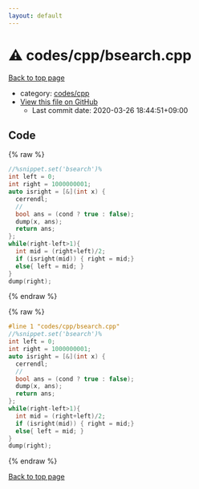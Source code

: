 ```yaml
---
layout: default
---
```


<!-- mathjax config similar to math.stackexchange -->
<script type="text/javascript" async
  src="https://cdnjs.cloudflare.com/ajax/libs/mathjax/2.7.5/MathJax.js?config=TeX-MML-AM_CHTML">
</script>
<script type="text/x-mathjax-config">
  MathJax.Hub.Config({
    TeX: { equationNumbers: { autoNumber: "AMS" }},
    tex2jax: {
      inlineMath: [ ['$','$'] ],
      processEscapes: true
    },
    "HTML-CSS": { matchFontHeight: false },
    displayAlign: "left",
    displayIndent: "2em"
  });
</script>

<script type="text/javascript" src="https://cdnjs.cloudflare.com/ajax/libs/jquery/3.4.1/jquery.min.js"></script>
<script src="https://cdn.jsdelivr.net/npm/jquery-balloon-js@1.1.2/jquery.balloon.min.js" integrity="sha256-ZEYs9VrgAeNuPvs15E39OsyOJaIkXEEt10fzxJ20+2I=" crossorigin="anonymous"></script>
<script type="text/javascript" src="../../../assets/js/copy-button.js"></script>
<link rel="stylesheet" href="../../../assets/css/copy-button.css" />


# :warning: codes/cpp/bsearch.cpp

<a href="../../../index.html">Back to top page</a>

* category: <a href="../../../index.html#7c19064045d3d46a80d9dc742b659ff9">codes/cpp</a>
* <a href="{{ site.github.repository_url }}/blob/master/codes/cpp/bsearch.cpp">View this file on GitHub</a>
    - Last commit date: 2020-03-26 18:44:51+09:00




## Code

<a id="unbundled"></a>
{% raw %}
```cpp
//%snippet.set('bsearch')%
int left = 0;
int right = 1000000001;
auto isright = [&](int x) {
  cerrendl;
  //
  bool ans = (cond ? true : false);
  dump(x, ans);
  return ans;
};
while(right-left>1){
  int mid = (right+left)/2;
  if (isright(mid)) { right = mid;}
  else{ left = mid; }
}
dump(right);

```
{% endraw %}

<a id="bundled"></a>
{% raw %}
```cpp
#line 1 "codes/cpp/bsearch.cpp"
//%snippet.set('bsearch')%
int left = 0;
int right = 1000000001;
auto isright = [&](int x) {
  cerrendl;
  //
  bool ans = (cond ? true : false);
  dump(x, ans);
  return ans;
};
while(right-left>1){
  int mid = (right+left)/2;
  if (isright(mid)) { right = mid;}
  else{ left = mid; }
}
dump(right);

```
{% endraw %}

<a href="../../../index.html">Back to top page</a>

